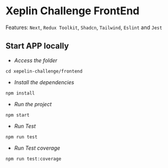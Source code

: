 

# Xeplin Challenge FrontEnd


Features:
`Next`, `Redux Toolkit`, `Shadcn`, `Tailwind`, `Eslint` and `Jest`

## Start APP locally

- _Access the folder_

```
cd xepelin-challenge/frontend

```

- _Install the dependencies_

```
npm install
```

- _Run the project_

```
npm start
```

- _Run Test_

```
npm run test
```


- _Run Test coverage_

```
npm run test:coverage
```
